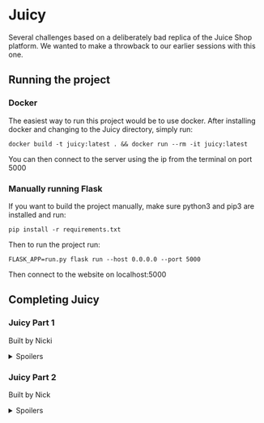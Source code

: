 # Juicy

Several challenges based on a deliberately bad replica of the Juice Shop platform. We wanted to make a throwback to our earlier sessions with this one.

## Running the project

### Docker
The easiest way to run this project would be to use docker. 
After installing docker and changing to the Juicy directory, simply run:

`docker build -t juicy:latest . && docker run --rm -it juicy:latest`

You can then connect to the server using the ip from the terminal on port 5000

### Manually running Flask
If you want to build the project manually, make sure python3 and pip3 are installed and run:

`pip install -r requirements.txt`

Then to run the project run:

`FLASK_APP=run.py flask run --host 0.0.0.0 --port 5000`

Then connect to the website on localhost:5000

## Completing Juicy

### Juicy Part 1

Built by Nicki

<details>

<summary>Spoilers</summary>

Once clicking 'buy' on each of the juices, you will notice that one of them has an extra field that appears in the URL.

After setting this extra field to be 'admin', you will gain a flag for the challenge

</details>

### Juicy Part 2

Built by Nick

<details>

<summary>Spoilers</summary>

There is a registration button on the main screen.

You will notice that after registering (With any credentials, it doesn't validate anything) you will be redirected to a `/auth` page.

This page can only be accessed after registering in. You can see that if you delete your cookies and head to `/auth` you get an error saying to have a JWT token set in `x-access-token`.

In order to exploit the token, you must forge it to mimic an account of an admin. To do this, head over to [jwt.io](https://jwt.io) and paste in your `x-access-token` into the text area. You should see that there is a `user`, `admin` and `exp` field.

You may notice that the token says `Invalid Signature` at the bottom left, 
that will likely be because there is a `secret key` set within the blue settings
of jwt.io. Remove this key and you should see that the token becomes signed. 
This is the vulnerability with the application - The token should be signed with 
a key that is not known to the client so the client can't forge their own tokens.
If you would like to read more about JWT tokens, head over to the [jwt.io/introduction](https://jwt.io/introduction/) website.

The `exp` field denotes when the token will expire in the epoch format.

The `user` and `admin` fields denote the username and admin attributes respectively. We will need to forge these in order to get an admin token.

Setting the token to contain `admin: true` and `user: 'admin'` will allow you to login to the website once you set the new token in your browser.

Simple! You've not got the second Juicy flag :D

</details>
